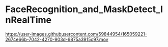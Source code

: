 # FaceRecognition_and_MaskDetect_InRealTime


https://user-images.githubusercontent.com/59844954/165059221-2674e66b-7042-4270-903d-9875a3915c97.mov

